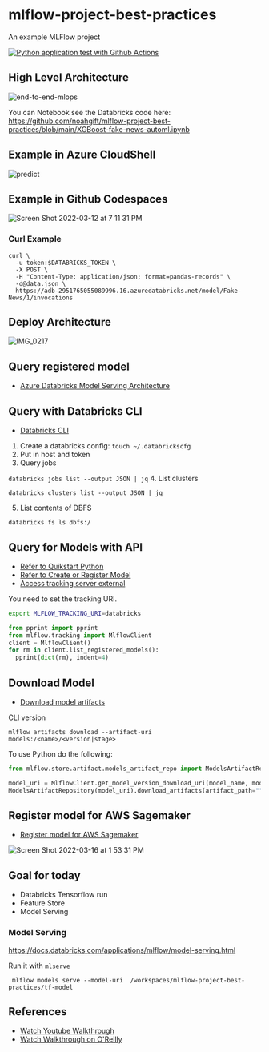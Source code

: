 # mlflow-project-best-practices
An example MLFlow project

[![Python application test with Github Actions](https://github.com/noahgift/mlflow-project-best-practices/actions/workflows/main.yml/badge.svg)](https://github.com/noahgift/mlflow-project-best-practices/actions/workflows/main.yml)


## High Level Architecture

![end-to-end-mlops](https://user-images.githubusercontent.com/58792/158695115-a4f8fd97-fbb5-4f9f-b548-ca424636e0ae.png)

You can Notebook see the Databricks code here:  https://github.com/noahgift/mlflow-project-best-practices/blob/main/XGBoost-fake-news-automl.ipynb

## Example in Azure CloudShell
![predict](https://user-images.githubusercontent.com/58792/176550829-79f5be83-48bc-4851-88d7-df59c24fa95f.png)


## Example in Github Codespaces
![Screen Shot 2022-03-12 at 7 11 31 PM](https://user-images.githubusercontent.com/58792/158039417-e6510971-240c-45d2-984f-cd8ab88a1569.png)

### Curl Example
```
curl \
  -u token:$DATABRICKS_TOKEN \
  -X POST \
  -H "Content-Type: application/json; format=pandas-records" \
  -d@data.json \
  https://adb-2951765055089996.16.azuredatabricks.net/model/Fake-News/1/invocations
```


## Deploy Architecture

![IMG_0217](https://user-images.githubusercontent.com/58792/158256886-a0ae8edb-9c69-4ada-b4ca-17a796af6ed7.jpg)

## Query registered model

* [Azure Databricks Model Serving Architecture](https://docs.microsoft.com/en-us/azure/databricks/applications/mlflow/model-serving)

## Query with Databricks CLI

* [Databricks CLI](https://docs.databricks.com/dev-tools/cli/index.html)

1. Create a databricks config:
`touch ~/.databrickscfg`
2.  Put in host and token
3.  Query jobs

`databricks jobs list --output JSON | jq`
4.  List clusters

`databricks clusters list --output JSON | jq `

5.  List contents of DBFS

`databricks fs ls dbfs:/`

## Query for Models with API

* [Refer to Quikstart Python](https://docs.databricks.com/applications/mlflow/quick-start-python.html)
* [Refer to Create or Register Model](https://docs.microsoft.com/en-us/azure/databricks/applications/machine-learning/manage-model-lifecycle/#create-or-register-a-model)
* [Access tracking server external](https://docs.databricks.com/applications/mlflow/access-hosted-tracking-server.html)

You need to set the tracking URI.

```bash
export MLFLOW_TRACKING_URI=databricks
```

```python
from pprint import pprint
from mlflow.tracking import MlflowClient
client = MlflowClient()
for rm in client.list_registered_models():
  pprint(dict(rm), indent=4)
```


## Download Model

* [Download model artifacts](https://docs.databricks.com/applications/mlflow/models.html#download-model-artifacts)

CLI version

```
mlflow artifacts download --artifact-uri models:/<name>/<version|stage>
````

To use Python do the following:

```python
from mlflow.store.artifact.models_artifact_repo import ModelsArtifactRepository

model_uri = MlflowClient.get_model_version_download_uri(model_name, model_version)
ModelsArtifactRepository(model_uri).download_artifacts(artifact_path="")
```


## Register model for AWS Sagemaker

* [Register model for AWS Sagemaker](https://docs.databricks.com/applications/mlflow/scikit-learn-model-deployment-on-sagemaker.html)


![Screen Shot 2022-03-16 at 1 53 31 PM](https://user-images.githubusercontent.com/58792/158655796-06994cd3-c34f-4cbb-aa2b-34dbcb83d9fc.png)

## Goal for today

* Databricks Tensorflow run
* Feature Store
* Model Serving

### Model Serving
https://docs.databricks.com/applications/mlflow/model-serving.html

Run it with `mlserve`

```
 mlflow models serve --model-uri  /workspaces/mlflow-project-best-practices/tf-model
 ```
 
 ## References
 
 * [Watch Youtube Walkthrough](https://studio.youtube.com/video/PUXhWZQW8BI/edit?c=UCNDfiL0D1LUeKWAkRE1xO5Q)
 * [Watch Walkthrough on O'Reilly](https://learning.oreilly.com/videos/mlops-platforms-from/032232022VIDEOPAIML/)
 
 
